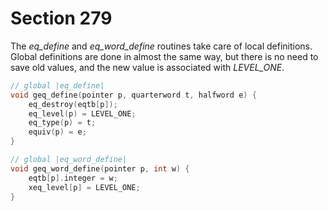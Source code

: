# Section 279

The *eq_define* and *eq_word_define* routines take care of local definitions.
Global definitions are done in almost the same way, but there is no need to save old values, and the new value is associated with *LEVEL_ONE*.

```c datastructures/stack.c
// global |eq_define|
void geq_define(pointer p, quarterword t, halfword e) {
    eq_destroy(eqtb[p]);
    eq_level(p) = LEVEL_ONE;
    eq_type(p) = t;
    equiv(p) = e;
}

// global |eq_word_define|
void geq_word_define(pointer p, int w) {
    eqtb[p].integer = w;
    xeq_level[p] = LEVEL_ONE;
}
```
